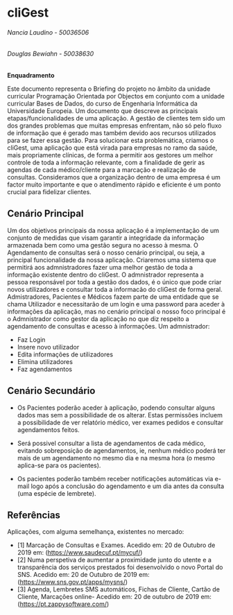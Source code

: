 # cliGest

###### Nancia Laudino - 50036506
###### Douglas Bewiahn - 50038630




**Enquadramento**

Este documento representa o Briefing do projeto no âmbito da unidade curricular Programação Orientada por Objectos em conjunto com a unidade curricular Bases de Dados, do curso de Engenharia Informática da Universidade Europeia. Um documento que descreve as principais etapas/funcionalidades de uma aplicação.
A gestão de clientes tem sido um dos grandes problemas que muitas empresas enfrentam, não só pelo fluxo de informação que é gerado mas também devido aos recursos utilizados para se fazer essa gestão. Para solucionar esta problemática, criamos o cliGest, uma aplicação que está virada para empresas no ramo da saúde, mais propriamente clínicas, de forma a permitir aos gestores um melhor controle de toda a informação relevante, com a finalidade de gerir as agendas de cada médico/cliente para a marcação e realização de consultas. Consideramos que a organização dentro de uma empresa é um factor muito importante e que o atendimento rápido e eficiente é um ponto crucial para fidelizar clientes.



## **Cenário Principal**


Um dos objetivos principais da nossa aplicação é a implementação de um conjunto de medidas que visam garantir a integridade da informação armazenada bem como uma gestão segura no acesso à mesma. O Agendamento de consultas será o nosso cenário principal, ou seja, a principal funcionalidade da nossa aplicação. Criaremos uma sistema que permitirá aos admnistradores fazer uma melhor gestão de toda a informação existente dentro do cliGest. O admnistrador representa a pessoa responsável por toda a gestão dos dados, é o único que pode criar novos utilizadores e consultar toda a informacão do cliGest de forma geral. Admistradores, Pacientes e Médicos fazem parte de uma entidade que se chama Utilizador e necessitarão de um login e uma password para aceder à informações da aplicação, mas no cenário principal o nosso foco principal é o Admnistrador como gestor da aplicação no que diz respeito a agendamento de consultas e acesso à informações. 
Um admnistrador:
* Faz Login
* Insere novo utilizador
* Edita informações de utilizadores
* Elimina utilizadores
* Faz agendamentos


## **Cenário Secundário**

* Os Pacientes poderão aceder à aplicação, podendo consultar alguns dados mas sem a possibilidade de os alterar. Estas permissões incluem a possibilidade de ver relatório médico, ver exames pedidos e consultar agendamentos feitos. 

* Será possivel consultar a lista de agendamentos de cada médico, evitando sobreposição de agendamentos, ie, nenhum médico poderá ter mais de um agendamento no mesmo dia e na mesma hora (o mesmo aplica-se para os pacientes).

* Os pacientes poderão também receber notificações automáticas via e-mail logo após a conclusão do agendamento e um dia antes da consulta (uma espécie de lembrete).

## **Referências**
Aplicações, com alguma semelhança, existentes no mercado:
* [1] Marcação de Consultas e Exames. Acedido em: 20 de Outubro de 2019 em: (https://www.saudecuf.pt/mycuf/)
* [2] Numa perspetiva de aumentar a proximidade junto do utente e a transparência dos serviços prestados foi desenvolvido o novo Portal do SNS. Acedido em: 20 de Outubro de 2019 em: (https://www.sns.gov.pt/apps/mysns/)
* [3] Agenda, Lembretes SMS automáticos, Fichas de Cliente, Cartão de Cliente, Marcações online- Acedido em: 20 de outubro de 2019 em: (https://pt.zappysoftware.com/)
